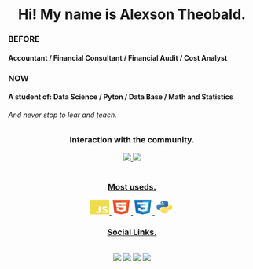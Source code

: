 <div align="center">
<h1> Hi! My name is Alexson Theobald. </h1>
</div>

<div align="left">
<h3> BEFORE </h3>   
<h4> Accountant / Financial Consultant / Financial Audit / Cost Analyst</h4>
     
<h3> NOW </h3>     
<h4> A student of: Data Science / Pyton / Data Base / Math and Statistics </h4>
<h6> And never stop to lear and teach. </h6>
</div>

<div align="center">
   <h3> Interaction with the community. </h3>
   <a href="https://github.com/AlexsonT">
   <img height="160em" src="https://github-readme-stats.vercel.app/api?username=AlexsonT&show_icons=true&theme=react&include_all_commits=true&count_private=true"/>
   <img height="160em" src="https://github-readme-stats.vercel.app/api/top-langs/?username=AlexsonT&layout=compact&langs_count=7&theme=react" />
</div>

<div align="center">  
  <div style="display: inline_block"><br>
    <h3> Most useds. </h3>
    <img alt="Js" height="30" width="40" src="https://raw.githubusercontent.com/devicons/devicon/master/icons/javascript/javascript-plain.svg">
    <img alt="HTML" height="30" width="40" src="https://raw.githubusercontent.com/devicons/devicon/master/icons/html5/html5-original.svg">
    <img alt="CSS" height="30" width="40" src="https://raw.githubusercontent.com/devicons/devicon/master/icons/css3/css3-original.svg">
    <img alt="Python" height="30" width="40" src="https://raw.githubusercontent.com/devicons/devicon/master/icons/python/python-original.svg">
  </div>
</div>
  
<div align="center">
  <h3> Social Links. </h3>
  <br><a href="https://www.youtube.com/channel/UCgQypfGsgKjTOLuqoWmI9sQ" target="_blank"><img src="https://img.shields.io/badge/-Youtube-%23EA4335?style=for-the-badge&logo=youtube&logoColor=white" target="_blank"></a>
  <a href="https://www.instagram.com/alexsontheobald/" target="_blank"><img src="https://img.shields.io/badge/-Instagram-%23E4405F?style=for-the-badge&logo=instagram&logoColor=white" target="_blank"></a>
  <a href="https://www.linkedin.com/in/alexson-theobald-a6a56958/" target="_blank"><img src="https://img.shields.io/badge/-LinkedIn-%230077B5?style=for-the-badge&logo=linkedin&logoColor=white" target="_blank"></a> 
   <a href="https://discord.gg/FZ6ZGv6c" target="_blank"><img src="https://img.shields.io/badge/Discord-7289DA?style=for-the-badge&logo=discord&logoColor=white" target="_blank"></a> 
</div>
 
